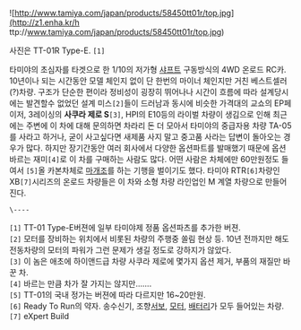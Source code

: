 ![http://www.tamiya.com/japan/products/58450tt01r/top.jpg](http://z1.enha.kr/h
ttp://www.tamiya.com/japan/products/58450tt01r/top.jpg)

사진은 TT-01R Type-E. `[1]`

타미야의 초심자를 타겟으로 한 1/10의 저가형 [샤프트](%EC%83%A4%ED%94%84%ED%8A%B8.md) 구동방식의 4WD
온로드 RC카. 10년이나 되는 시간동안 모델 체인지 없이 단 한번의 마이너 체인지만 거친 베스트셀러(?)차량. 구조가 단순한 편이라
정비성이 굉장히 뛰어나나 시간이 흐름에 따라 설계당시에는 발견할수 없었던 설계 미스`[2]`들이 드러남과 동시에 비슷한 가격대의 교쇼의
EP페이저, 3레이싱의 **사쿠라 제로 S**`[3]`, HPI의 E10등의 라이벌 차량이 생김으로 인해 최근에는 주변에 이 차에 대해
문의하면 차라리 돈 더 모아서 타미야의 중급자용 차량 TA-05를 사라고 하거나, 굳이 사고싶다면 새제품 사지 말고 중고품 사라는 답변이
돌아오는 경우가 많다. 하지만 장기간동안 여러 회사에서 다양한 옵션파트를 발매했기 때문에 옵션 바르는 재미`[4]`로 이 차를 구매하는
사람도 많다. 어떤 사람은 차체에만 60만원정도 들여서 `[5]`올 카본차체로
[마개조](%EB%A7%88%EA%B0%9C%EC%A1%B0.md)를 하는 기행을 벌이기도 했다. 타미야 RTR`[6]`차량인
XB`[7]`시리즈의 온로드 차량들은 이 차와 소형 차량 라인업인 M 계열 차량으로 만들어진다.

`\----`

`[1]` TT-01 Type-E버젼에 일부 타미야제 정품 옵션파츠를 추가한 버젼.  
`[2]` 모터를 장비하는 위치에서 비롯된 차량의 주행중 쏠림 현상 등. 10년 전까지만 해도 전동차량의 모터의 파워가 그런 문제가 생길
정도로 강하지가 않았다.  
`[3]` 이 놈은 애초에 하이앤드급 차량 사쿠라 제로에 몇가지 옵션 제거, 부품의 재질만 바꾼 차.  
`[4]` 바르는 만큼 차가 잘 가지는 않지만.......  
`[5]` TT-01의 국내 정가는 버젼에 따라 다르지만 16~20만원.  
`[6]` Ready To Run의 약자. 송수신기, 조향[서보](%EC%84%9C%EB%B3%B4.md),
[모터](%EB%AA%A8%ED%84%B0.md), [배터리](%EB%B0%B0%ED%84%B0%EB%A6%AC.md)가 모두
들어있는 차량.  
`[7]` eXpert Build

